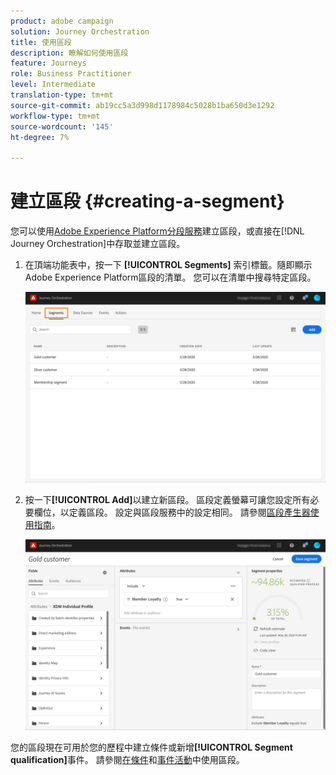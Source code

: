 ```yaml
---
product: adobe campaign
solution: Journey Orchestration
title: 使用區段
description: 瞭解如何使用區段
feature: Journeys
role: Business Practitioner
level: Intermediate
translation-type: tm+mt
source-git-commit: ab19cc5a3d998d1178984c5028b1ba650d3e1292
workflow-type: tm+mt
source-wordcount: '145'
ht-degree: 7%

---
```




# 建立區段 {#creating-a-segment}

您可以使用[Adobe Experience Platform分段服務](https://docs.adobe.com/content/help/en/experience-platform/segmentation/home.html)建立區段，或直接在[!DNL Journey Orchestration]中存取並建立區段。

1. 在頂端功能表中，按一下 **[!UICONTROL Segments]** 索引標籤。隨即顯示Adobe Experience Platform區段的清單。 您可以在清單中搜尋特定區段。

   ![](../assets/segment1.png)

1. 按一下&#x200B;**[!UICONTROL Add]**&#x200B;以建立新區段。 區段定義螢幕可讓您設定所有必要欄位，以定義區段。 設定與區段服務中的設定相同。 請參閱[區段產生器使用指南](https://docs.adobe.com/content/help/en/experience-platform/segmentation/ui/overview.html)。

   ![](../assets/segment2.png)

您的區段現在可用於您的歷程中建立條件或新增&#x200B;**[!UICONTROL Segment qualification]**&#x200B;事件。 請參閱[在條件](../segment/using-a-segment.md)和[事件活動](../building-journeys/segment-qualification-events.md)中使用區段。